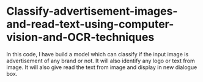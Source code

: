 # Classify-advertisement-images-and-read-text-using-computer-vision-and-OCR-techniques
In this code, I have build a model which can classify if the input image is advertisement of any brand or not. It will also identify any logo or text from image. It will also give read the text from image and display in new dialogue box.
